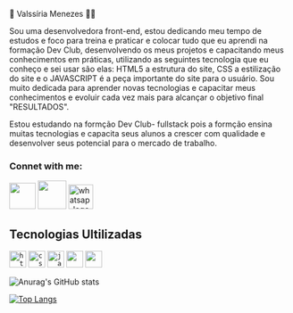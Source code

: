 🚀 Valssíria Menezes 👩‍💻

Sou uma desenvolvedora front-end, estou dedicando meu tempo de estudos e foco para treina e praticar e colocar tudo que eu aprendi na formação Dev Club, desenvolvendo os meus projetos e capacitando meus conhecimentos em práticas, utilizando as seguintes tecnologia que eu conheço e sei usar são elas: HTML5 a estrutura do site, CSS a estilização do site e o JAVASCRIPT é a peça importante do site para o usuário.
Sou muito dedicada para aprender novas tecnologias e capacitar meus conhecimentos e evoluir cada vez mais para alcançar o objetivo final "RESULTADOS".

Estou estudando na formção Dev Club- fullstack pois a formção ensina muitas tecnologias e capacita seus alunos a crescer com qualidade e desenvolver seus potencial para o mercado de trabalho. 



<h3> Connet with me:</h3>
<a href="https://www.linkedin.com/in/valssiria-menezes"><img src="https://1.bp.blogspot.com/-hT1hiFVYG3I/X8Iz7-KBLJI/AAAAAAAACns/X5XetOYZC-sKpITcSYdeRSytxW9KjOoJwCLcBGAsYHQ/s340/icons-842861__340.png" width="47px" height="47px"></a> 
<a href="https://www.instagram.com/valssiriamenezes?igsh=bHg4cGsxNG1ubHpz">
  <img src="https://th.bing.com/th/id/OIP.jVep9WO6HbFg2RuC2r1VDAHaHu?pid=ImgDet&w=474&h=494&rs=1" width="51px" height="51px"></a>
<a href="https://api.whatsapp.com/send?phone=5554993707481&text=deseja%20alguma%20informa%C3%A7%C3%A3o%20"> <img src="https://img1.pnghut.com/21/6/14/2LFZFJvW4z/personalization-mobile-phones-web-page-android-symbol.jpg"  width="44px" height="44px" alt="whatsap-logo" /></a> 
<br>

<h2>Tecnologias Ultilizadas</h2>

<code><img title="HTML 5" alt="html5" width="30px" src="https://cdn.jsdelivr.net/gh/devicons/devicon/icons/html5/html5-original.svg" /></code>
<code><img title="CSS 3" alt="css 3" width="30px" src="https://cdn.jsdelivr.net/gh/devicons/devicon/icons/css3/css3-original.svg" /></code>
<code><img title="JavaScript" alt="javascript" width="30px" src="https://cdn.jsdelivr.net/gh/devicons/devicon/icons/javascript/javascript-original.svg" /></code>
 <img src="https://cdn.jsdelivr.net/gh/devicons/devicon/icons/git/git-original.svg"  width="30" height="30"/>
 <img src="https://cdn.jsdelivr.net/gh/devicons/devicon/icons/github/github-original.svg" width="30" height="30"/>

![Anurag's GitHub stats](https://github-readme-stats.vercel.app/api?username=Valssiria&show_icons=true&theme=dracula)




[![Top Langs](https://github-readme-stats.vercel.app/api/top-langs/?username=Valssiria&layout=compact)](https://github.com/anuraghazra/github-readme-stats)


